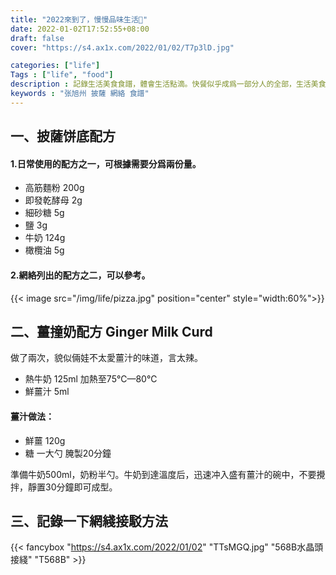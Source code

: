 ```yaml
---
title: "2022來到了，慢慢品味生活🍕"
date: 2022-01-02T17:52:55+08:00
draft: false
cover: "https://s4.ax1x.com/2022/01/02/T7p3lD.jpg"

categories: ["life"]
Tags : ["life", "food"]
description : 記錄生活美食食譜，體會生活點滴。快餐似乎成爲一部分人的全部，生活美食的意義在於與家人朋友分享，傳遞的是感情，是對生活的慢享受。
keywords : "张旭州 披薩 網絡 食譜"
---
```



## 一、披薩饼底配方
#### 1.日常使用的配方之一，可根據需要分爲兩份量。
- 高筋麵粉   200g    
- 即發乾酵母   2g
- 細砂糖       5g
- 鹽           3g
- 牛奶       124g
- 橄欖油       5g
  

#### 2.網絡列出的配方之二，可以參考。
{{< image src="/img/life/pizza.jpg"  position="center" style="width:60%">}}
  

## 二、薑撞奶配方 Ginger Milk Curd
做了兩次，貌似倆娃不太愛薑汁的味道，言太辣。
- 熱牛奶 125ml  加熱至75℃—80℃
- 鮮薑汁 5ml

#### 薑汁做法：
- 鮮薑  120g
- 糖    一大勺  腌製20分鐘

準備牛奶500ml，奶粉半勺。牛奶到達溫度后，迅速冲入盛有薑汁的碗中，不要攪拌，靜置30分鐘即可成型。    
     
  
## 三、記錄一下網綫接駁方法

{{< fancybox "https://s4.ax1x.com/2022/01/02" "TTsMGQ.jpg" "568B水晶頭接綫" "T568B" >}}